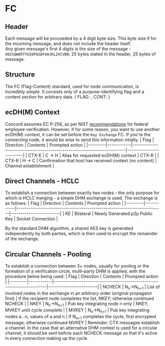 # FC
## Header
Each message will be proceeded by a 4 digit byte size. This byte size if for the incoming message, and does not include the header itself. <br>
Any given message's first 4 digits is the size of the message - `0025QWERTYUIOPASDFGHJKLZXCVBN`; 25 bytes stated in the header, 25 bytes of message.

## Structure 

The FC (Flag-Content) standard, used for node communication, is incredibly simple. It consists only of a purpose-identifying flag and a content section for arbitrary data.
{
    FLAG: <flag>,
    CONT: <content>
}

## ecDH(M) Context
Concord assumes EC P-256, as per NIST [recommendations](https://nvlpubs.nist.gov/nistpubs/specialpublications/nist.sp.800-78-4.pdf) for federal employee verification. However, if for some reason, you want to use another ecDH(M) context, it can be set before the `Key Exchange` FC. If you're the connecting node, it would be wise to send this information intially.
| Flag    | Direction  | Contents                                                                 | Prompted action         |
|---------|------------|--------------------------------------------------------------------------|-------------------------|
| CTX-E     |    C -> H  | Alias for requested ecDH(M) context                                      | CTX-R       |
| CTX-R     |    H -> C | Confirmation that host has received context (no content) | Channel establishment |  
    
## Direct Channels - HCLC

To establish a connection between exactly two nodes - the only purpose for which is HCLC merging - a simple DHM exchange is used. The exchange is as follows:
| Flag    | Direction  | Contents                                                                 | Prompted action         |
|---------|------------|--------------------------------------------------------------------------|-------------------------|
| KE      | Bilateral  | Newly Generated p2p Public Key                                           | Socket Connection       | 

By the standard DHM algorithm, a shared AES key is generated independently by both parties, which is then used to encrypt the remainder of the exchange.

## Circular Channels - Pooling

To establish a connection between 3+ nodes, usually for pooling or the formation of a verification circle, multi-party DHM is applied, with the procedure below being used:
| Flag    | Direction  | Contents                                                                 | Prompted action         |
|---------|------------|--------------------------------------------------------------------------|-------------------------|
| NCHECK  | N<sub>n</sub>->N<sub>n+1</sub>   | List of involved nodes in the exchange in an arbitrary order (original propagator first) | If the recipient node completes the list, NKEY; otherwise continued NCHECK |
| NKEY    | N<sub>n</sub>->N<sub>n+1</sub> | Pub key integrating node n only                     | NKEY, MVKEY until cycle complete |
| MVKEY   | N<sub>n</sub>->N<sub>n+1</sub> | Pub key integrating nodes a...n, values of a and n  | If N<sub>n+1</sub> completes the cycle, first encrypted message; otherwise continued MVKEY |
Reminder: CTX messages establish a channel. In the case that an alternative DHM context is used for a circular channel, it should be sent before each NCHECK message so that it's active in every connection making up the cycle.